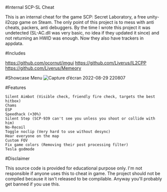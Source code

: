 #Internal SCP-SL Cheat

This is an internal cheat for the game SCP: Secret Laboratory, a free unity-il2cpp game on Steam. The only point of this project is to mess with anti cheats, packers, anti debuggers. By the time I wrote this project it was undetected (SL-AC.dll was very basic, no idea if they updated it since) and not returning an HWID was enough. Now they also have trackers in appdata.

#Includes

https://github.com/ocornut/imgui
https://github.com/Liverus/IL2CPP
https://github.com/Liverus/Memeory

#Showcase
Menu
![Capture d’écran 2022-08-29 220807](https://user-images.githubusercontent.com/44021130/187289690-43202ba6-a427-4d61-8e2d-5bceb81e760e.png)

#Features

    Silent Aimbot (Visible check, friendly fire check, targets the best hitbox)
    Chams
    ESP
    Speedhack (+30%)
    Silent Step (SCP-939 can't see you unless you shoot or collide with him)
    No-Recoil
    Toggle noclip (Very hard to use without desync)
    Hear everyone on the map
    Custom FOV
    Fix game colors (Removing their post processing filter)
    Tesla godmode
    

#Disclaimer

This source code is provided for educational purpose only. I'm not responsible if anyone uses this to cheat in game.
The project should not be compiled because it isn't released to be compilable. Anyway you'll probably get banned if you use this.
